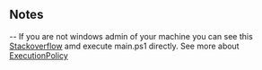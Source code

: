 ## Notes
-- If you are not windows admin of your machine you can see this [Stackoverflow](https://stackoverflow.com/questions/13212688/how-do-i-run-powershell-scripts-without-admin-rights) amd execute main.ps1 directly. See more about [ExecutionPolicy](https://learn.microsoft.com/en-us/powershell/module/microsoft.powershell.core/about/about_execution_policies?view=powershell-7.3)
